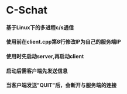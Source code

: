# C-Schat
#### 基于Linux下的多进程c/s通信
#### 使用前在client.cpp第8行修改IP为自己的服务端IP
#### 使用时先启动server,再启动client
#### 启动后需客户端先发送信息
#### 当客户端发送"QUIT"后，会断开与服务端的连接
